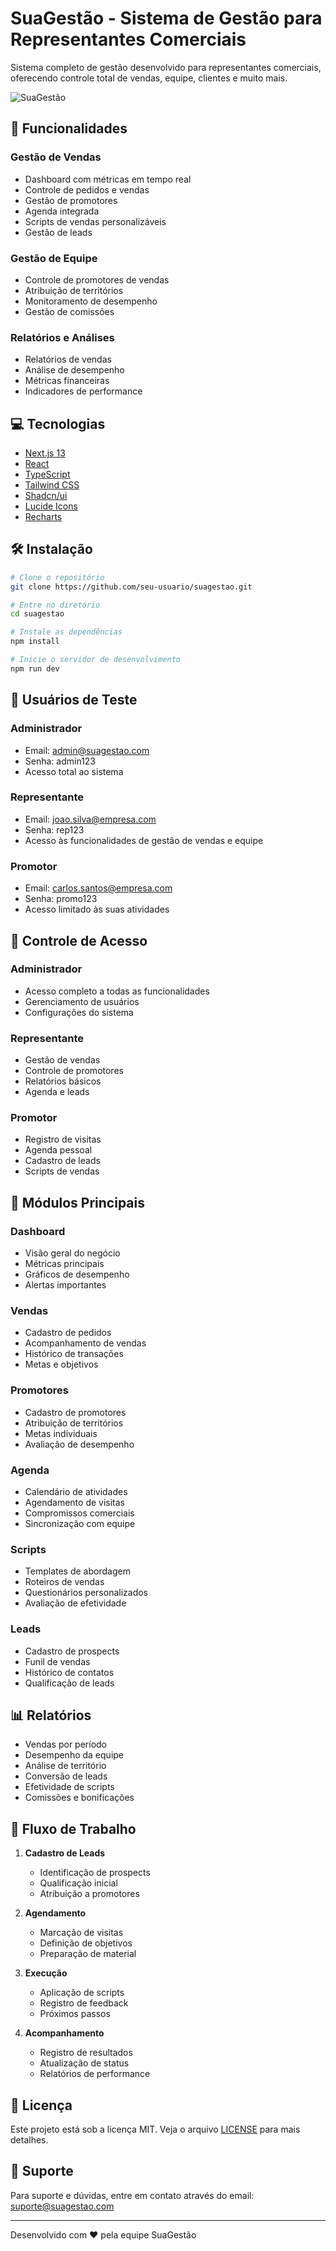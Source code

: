 # SuaGestão - Sistema de Gestão para Representantes Comerciais

Sistema completo de gestão desenvolvido para representantes comerciais, oferecendo controle total de vendas, equipe, clientes e muito mais.

![SuaGestão](https://images.unsplash.com/photo-1460925895917-afdab827c52f?auto=format&fit=crop&q=80&w=2426&ixlib=rb-4.0.3)

## 🚀 Funcionalidades

### Gestão de Vendas
- Dashboard com métricas em tempo real
- Controle de pedidos e vendas
- Gestão de promotores
- Agenda integrada
- Scripts de vendas personalizáveis
- Gestão de leads

### Gestão de Equipe
- Controle de promotores de vendas
- Atribuição de territórios
- Monitoramento de desempenho
- Gestão de comissões

### Relatórios e Análises
- Relatórios de vendas
- Análise de desempenho
- Métricas financeiras
- Indicadores de performance

## 💻 Tecnologias

- [Next.js 13](https://nextjs.org/)
- [React](https://reactjs.org/)
- [TypeScript](https://www.typescriptlang.org/)
- [Tailwind CSS](https://tailwindcss.com/)
- [Shadcn/ui](https://ui.shadcn.com/)
- [Lucide Icons](https://lucide.dev/)
- [Recharts](https://recharts.org/)

## 🛠️ Instalação

```bash
# Clone o repositório
git clone https://github.com/seu-usuario/suagestao.git

# Entre no diretório
cd suagestao

# Instale as dependências
npm install

# Inicie o servidor de desenvolvimento
npm run dev
```

## 👥 Usuários de Teste

### Administrador
- Email: admin@suagestao.com
- Senha: admin123
- Acesso total ao sistema

### Representante
- Email: joao.silva@empresa.com
- Senha: rep123
- Acesso às funcionalidades de gestão de vendas e equipe

### Promotor
- Email: carlos.santos@empresa.com
- Senha: promo123
- Acesso limitado às suas atividades

## 🔐 Controle de Acesso

### Administrador
- Acesso completo a todas as funcionalidades
- Gerenciamento de usuários
- Configurações do sistema

### Representante
- Gestão de vendas
- Controle de promotores
- Relatórios básicos
- Agenda e leads

### Promotor
- Registro de visitas
- Agenda pessoal
- Cadastro de leads
- Scripts de vendas

## 📱 Módulos Principais

### Dashboard
- Visão geral do negócio
- Métricas principais
- Gráficos de desempenho
- Alertas importantes

### Vendas
- Cadastro de pedidos
- Acompanhamento de vendas
- Histórico de transações
- Metas e objetivos

### Promotores
- Cadastro de promotores
- Atribuição de territórios
- Metas individuais
- Avaliação de desempenho

### Agenda
- Calendário de atividades
- Agendamento de visitas
- Compromissos comerciais
- Sincronização com equipe

### Scripts
- Templates de abordagem
- Roteiros de vendas
- Questionários personalizados
- Avaliação de efetividade

### Leads
- Cadastro de prospects
- Funil de vendas
- Histórico de contatos
- Qualificação de leads

## 📊 Relatórios

- Vendas por período
- Desempenho da equipe
- Análise de território
- Conversão de leads
- Efetividade de scripts
- Comissões e bonificações

## 🔄 Fluxo de Trabalho

1. **Cadastro de Leads**
   - Identificação de prospects
   - Qualificação inicial
   - Atribuição a promotores

2. **Agendamento**
   - Marcação de visitas
   - Definição de objetivos
   - Preparação de material

3. **Execução**
   - Aplicação de scripts
   - Registro de feedback
   - Próximos passos

4. **Acompanhamento**
   - Registro de resultados
   - Atualização de status
   - Relatórios de performance

## 📝 Licença

Este projeto está sob a licença MIT. Veja o arquivo [LICENSE](LICENSE) para mais detalhes.

## 🤝 Suporte

Para suporte e dúvidas, entre em contato através do email: suporte@suagestao.com

---

Desenvolvido com ❤️ pela equipe SuaGestão